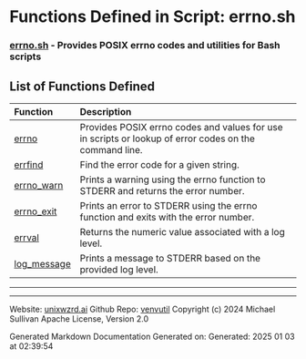 # Functions Defined in Script: errno.sh

### [errno.sh](/docs/shdoc/bin/shinclude/scripts/errno.sh.md) - Provides POSIX errno codes and utilities for Bash scripts

## List of Functions Defined

| Function | Description |
|:--|:--|
| [errno](functions/errno.md) | Provides POSIX errno codes and values for use in scripts or lookup of error codes on the command line. |
| [errfind](functions/errfind.md) | Find the error code for a given string. |
| [errno_warn](functions/errno_warn.md) | Prints a warning using the errno function to STDERR and returns the error number. |
| [errno_exit](functions/errno_exit.md) | Prints an error to STDERR using the errno function and exits with the error number. |
| [errval](functions/errval.md) | Returns the numeric value associated with a log level. |
| [log_message](functions/log_message.md) | Prints a message to STDERR based on the provided log level. |

---

---

Website: [unixwzrd.ai](https://unixwzrd.ai)
Github Repo: [venvutil](https://github.com/unixwzrd/venvutil)
Copyright (c) 2024 Michael Sullivan
Apache License, Version 2.0

Generated Markdown Documentation
Generated on: Generated: 2025 01 03 at 02:39:54
